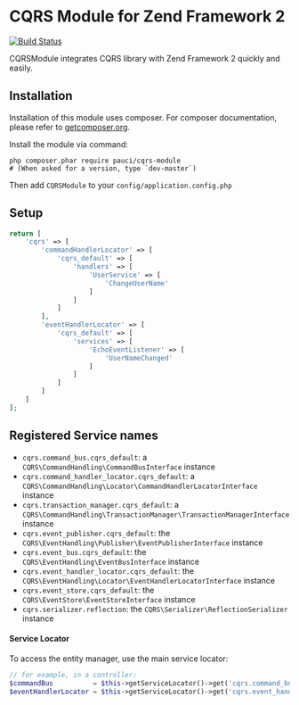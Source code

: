 # CQRS Module for Zend Framework 2

[![Build Status](https://travis-ci.org/pauci/cqrs-module.svg?branch=master)](https://travis-ci.org/pauci/cqrs-module)

CQRSModule integrates CQRS library with Zend Framework 2 quickly and easily.

## Installation

Installation of this module uses composer. For composer documentation, please refer to
[getcomposer.org](http://getcomposer.org/).

Install the module via command:

    php composer.phar require pauci/cqrs-module
    # (When asked for a version, type `dev-master`)

Then add `CQRSModule` to your `config/application.config.php`

## Setup
```php
return [
    'cqrs' => [
        'commandHandlerLocator' => [
            'cqrs_default' => [
                'handlers' => [
                    'UserService' => [
                        'ChangeUserName'
                    ]
                ]
            ]
        ],
        'eventHandlerLocator' => [
            'cqrs_default' => [
                'services' => [
                    'EchoEventListener' => [
                        'UserNameChanged'
                    ]
                ]
            ]
        ]
    ]
];
```

## Registered Service names

 * `cqrs.command_bus.cqrs_default`: a `CQRS\CommandHandling\CommandBusInterface` instance
 * `cqrs.command_handler_locator.cqrs_default`: a `CQRS\CommandHandling\Locator\CommandHandlerLocatorInterface` instance
 * `cqrs.transaction_manager.cqrs_default`: a `CQRS\CommandHandling\TransactionManager\TransactionManagerInterface` instance
 * `cqrs.event_publisher.cqrs_default`: the `CQRS\EventHandling\Publisher\EventPublisherInterface` instance
 * `cqrs.event_bus.cqrs_default`: the `CQRS\EventHandling\EventBusInterface` instance
 * `cqrs.event_handler_locator.cqrs_default`: the `CQRS\EventHandling\Locator\EventHandlerLocatorInterface` instance
 * `cqrs.event_store.cqrs_default`: the `CQRS\EventStore\EventStoreInterface` instance
 * `cqrs.serializer.reflection`: the `CQRS\Serializer\ReflectionSerializer` instance

#### Service Locator
To access the entity manager, use the main service locator:

```php
// for example, in a controller:
$commandBus          = $this->getServiceLocator()->get('cqrs.command_bus.cqrs_default');
$eventHandlerLocator = $this->getServiceLocator()->get('cqrs.event_handler_locator.cqrs_default');
```
